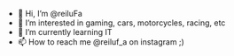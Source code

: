 - 👋 Hi, I’m @reiluFa
- 👀 I’m interested in gaming, cars, motorcycles, racing, etc
- 🌱 I’m currently learning IT
- 📫 How to reach me @reiluf_a on instagram ;)

